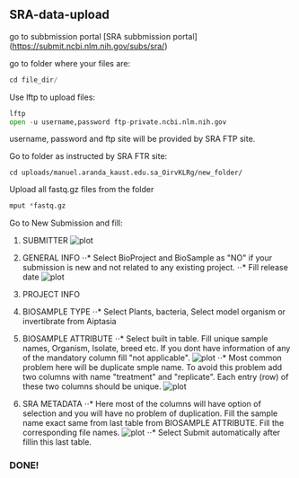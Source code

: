 ## SRA-data-upload

go to subbmission portal
[SRA subbmission portal] (https://submit.ncbi.nlm.nih.gov/subs/sra/)

go to folder where your files are:

```python
cd file_dir/
```

Use lftp to upload files:

```python
lftp
open -u username,password ftp-private.ncbi.nlm.nih.gov
```

username, password and ftp site will be provided by SRA FTP site.

Go to folder as instructed by SRA FTR site:

```pyhton
cd uploads/manuel.aranda_kaust.edu.sa_OirvKLRg/new_folder/
```

Upload all fastq.gz files from the folder

```python
mput *fastq.gz
```

Go to New Submission and fill:
1. SUBMITTER 
    ![plot](/Users/nawazk/b3.png?raw=true "Example")  
    
2. GENERAL INFO
⋅⋅* Select BioProject and BioSample as "NO" if your submission is new and not related to any existing project.
⋅⋅* Fill release date
    ![plot](/Users/nawazk/b4.png?raw=true "Example")
3. PROJECT INFO 

4. BIOSAMPLE TYPE
⋅⋅* Select Plants, bacteria, Select model organism or invertibrate from Aiptasia
5. BIOSAMPLE ATTRIBUTE
⋅⋅* Select built in table. Fill unique sample names, Organism, Isolate, breed etc. If you dont have information of any of the mandatory column fill "not applicable".
    ![plot](/Users/nawazk/b5.png?raw=true "Example")
⋅⋅* Most common problem here will be duplicate smple name. To avoid this problem add two columns with name "treatment" and "replicate". Each entry (row) of these two columns should be unique.
    ![plot](/Users/nawazk/b1.png?raw=true "Example")    
6. SRA METADATA
⋅⋅* Here most of the columns will have option of selection and you will have no problem of duplication. Fill the sample name exact same from last table from BIOSAMPLE ATTRIBUTE. Fill the corresponding file names.
    ![plot](/Users/nawazk/b2.png?raw=true "Example") 
⋅⋅* Select Submit automatically after fillin this last table.
### DONE!
